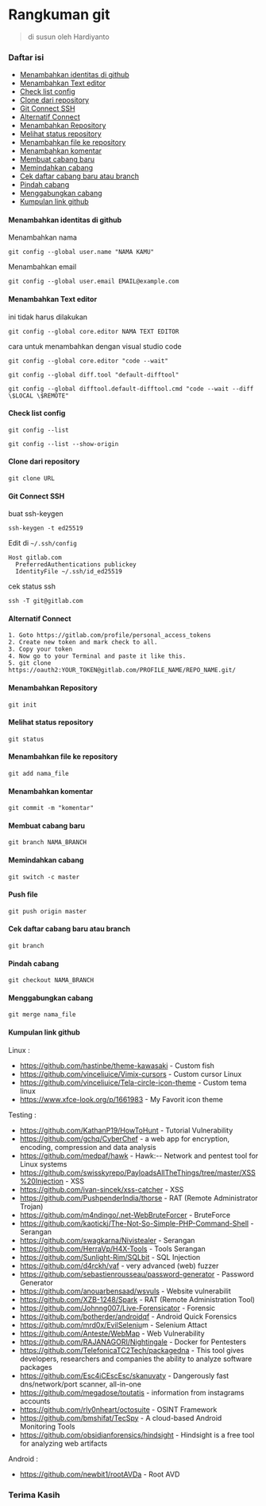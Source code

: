 # Rangkuman git
>di susun oleh Hardiyanto

### Daftar isi

* [Menambahkan identitas di github](#menambahkan-identitas-di-github)
* [Menambahkan Text editor](#menambahkan-text-editor)
* [Check list config](#check-list-config)
* [Clone dari repository](#clone-dari-repository)
* [Git Connect SSH](#git-connect-ssh)
* [Alternatif Connect](#alternatif-connect)
* [Menambahkan Repository](#menambahkan-repository)
* [Melihat status repository](#melihat-status-repository)
* [Menambahkan file ke repository](#menambahkan-file-ke-repository)
* [Menambahkan komentar](#menambahkan-komentar)
* [Membuat cabang baru](#membuat-cabang-baru)
* [Memindahkan cabang](#memindahkan-cabang)
* [Cek daftar cabang baru atau branch](#cek-daftar-cabang-baru-atau-branch)
* [Pindah cabang](#pindah-cabang)
* [Menggabungkan cabang](#menggabungkan-cabang)
* [Kumpulan link github](#kumpulan-link-github)

#### Menambahkan identitas di github
Menambahkan nama
```
git config --global user.name "NAMA KAMU"
```
Menambahkan email
```
git config --global user.email EMAIL@example.com
```

#### Menambahkan Text editor
ini tidak harus dilakukan
```
git config --global core.editor NAMA TEXT EDITOR
```
cara untuk menambahkan dengan visual studio code
```
git config --global core.editor "code --wait"
```
```
git config --global diff.tool "default-difftool"
```
```
git config --global difftool.default-difftool.cmd "code --wait --diff \$LOCAL \$REMOTE"
```

#### Check list config
```
git config --list
```
```
git config --list --show-origin
```

#### Clone dari repository
```
git clone URL
```

#### Git Connect SSH
buat ssh-keygen
```
ssh-keygen -t ed25519
```
Edit di ```~/.ssh/config```
```
Host gitlab.com
  PreferredAuthentications publickey
  IdentityFile ~/.ssh/id_ed25519

```
cek status ssh
```
ssh -T git@gitlab.com
```
#### Alternatif Connect
```
1. Goto https://gitlab.com/profile/personal_access_tokens
2. Create new token and mark check to all.
3. Copy your token
4. Now go to your Terminal and paste it like this.
5. git clone https://oauth2:YOUR_TOKEN@gitlab.com/PROFILE_NAME/REPO_NAME.git/

```

#### Menambahkan Repository
```
git init
```

#### Melihat status repository
```
git status
```

#### Menambahkan file ke repository
```
git add nama_file
```

#### Menambahkan komentar
```
git commit -m "komentar"
```

#### Membuat cabang baru 
```
git branch NAMA_BRANCH
```

#### Memindahkan cabang
```
git switch -c master
```

#### Push file
```
git push origin master
```

#### Cek daftar cabang baru atau branch 
```
git branch
```

#### Pindah cabang
```
git checkout NAMA_BRANCH
```

#### Menggabungkan cabang 
```
git merge nama_file
```

#### Kumpulan link github

Linux :
- <https://github.com/hastinbe/theme-kawasaki> - Custom fish
- <https://github.com/vinceliuice/Vimix-cursors> - Custom cursor Linux
- <https://github.com/vinceliuice/Tela-circle-icon-theme> - Custom tema linux
- <https://www.xfce-look.org/p/1661983> - My Favorit icon theme


Testing :
- <https://github.com/KathanP19/HowToHunt> - Tutorial Vulnerability
- <https://github.com/gchq/CyberChef> - a web app for encryption, encoding, compression and data analysis
- <https://github.com/medpaf/hawk> - Hawk:-- Network and pentest tool for Linux systems
- <https://github.com/swisskyrepo/PayloadsAllTheThings/tree/master/XSS%20Injection> - XSS
- <https://github.com/ivan-sincek/xss-catcher> - XSS
- <https://github.com/PushpenderIndia/thorse> - RAT (Remote Administrator Trojan)
- <https://github.com/m4ndingo/.net-WebBruteForcer> - BruteForce
- <https://github.com/kaotickj/The-Not-So-Simple-PHP-Command-Shell> - Serangan
- <https://github.com/swagkarna/Nivistealer> - Serangan
- <https://github.com/HerraVp/H4X-Tools> - Tools Serangan
- <https://github.com/Sunlight-Rim/SQLbit> - SQL Injection
- <https://github.com/d4rckh/vaf> - very advanced (web) fuzzer
- <https://github.com/sebastienrousseau/password-generator> - Password Generator
- <https://github.com/anouarbensaad/wsvuls> - Website vulnerabilit
- <https://github.com/XZB-1248/Spark> - RAT (Remote Administration Tool)
- <https://github.com/Johnng007/Live-Forensicator> - Forensic
- <https://github.com/botherder/androidqf> - Android Quick Forensics
- <https://github.com/mrd0x/EvilSeleniu>m - Selenium Attact
- <https://github.com/Anteste/WebMap> - Web Vulnerability
- <https://github.com/RAJANAGORI/Nightingale> - Docker for Pentesters
- <https://github.com/TelefonicaTC2Tech/packagedna> - This tool gives developers, researchers and companies the ability to analyze software packages 
- <https://github.com/Esc4iCEscEsc/skanuvaty> - Dangerously fast dns/network/port scanner, all-in-one
- <https://github.com/megadose/toutatis> - information from instagrams accounts
- <https://github.com/rly0nheart/octosuite> - OSINT Framework
- <https://github.com/bmshifat/TecSpy> - A cloud-based Android Monitoring Tools
- <https://github.com/obsidianforensics/hindsight> - Hindsight is a free tool for analyzing web artifacts 

Android :
- <https://github.com/newbit1/rootAVDa> - Root AVD



### Terima Kasih
